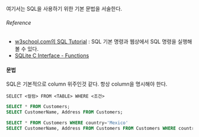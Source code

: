 여기서는 SQL을 사용하기 위한 기본 문법을 서술한다.

###### Reference
 - [w3school.com의 SQL Tutorial](http://www.w3schools.com/sql/default.asp) : SQL 기본 명령과 웹상에서 SQL 명령을 실행해 볼 수 있다.
 - [SQLite C Interface - Functions](https://www.sqlite.org/c3ref/funclist.html) 
#### 문법
SQL은 기본적으로 column 위주인것 같다. 
항상 column을 명시해야 한다. 

`SELECT <컬럼> FROM <TABLE> WHERE <조건>`

``` sql
SELECT * FROM Customers;
SELECT CustomerName, Address FROM Customers;

SELECT * FROM Customers WHERE country='Mexico'
SELECT CustomerName, Address FROM Customers FROM Customers WHERE country='Mexico';

```
